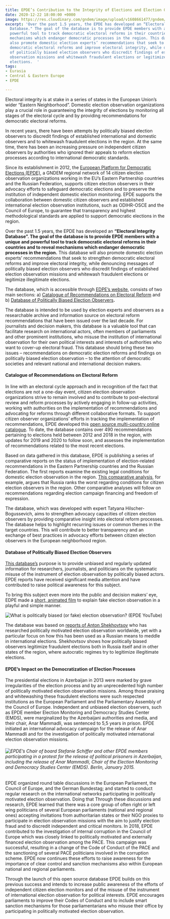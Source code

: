 ```yaml
---
title: EPDE’s Contribution to the Integrity of Elections and Election Observation
date: 2020-12-22 18:00:00 +0000
image: https://res.cloudinary.com/gndem/image/upload/v1608661477/gndem/Screenshot_fake_observer_media_gscwtc.jpg
excerpt: 'Over the past 1.5 years, the EPDE has developed an “Electoral Integrity
  Database." The goal of the database is to provide EPDE members with a unique and
  powerful tool to track democratic electoral reforms in their countries and to reveal
  mechanisms which endanger democratic processes in the region. This database will
  also promote domestic election experts’ recommendations that seek to strengthen
  democratic electoral reforms and improve electoral integrity, while denouncing messages
  of politically biased election observers who discredit findings of established election
  observation missions and whitewash fraudulent elections or legitimize illegitimate
  elections.  '
tags:
- Eurasia
- Central & Eastern Europe
- EPDE

---
```

Electoral integrity is at stake in a series of states in the European Union’s wider “Eastern Neighborhood”. Domestic election observation organizations play a crucial role in guaranteeing the integrity of elections by monitoring all stages of the electoral cycle and by providing recommendations for democratic electoral reforms.

In recent years, there have been attempts by politically biased election observers to discredit findings of established international and domestic observers and to whitewash fraudulent elections in the region. At the same time, there has been an increasing pressure on independent citizen observers by authorities who ignored their appeals to reform election processes according to international democratic standards.

Since its establishment in 2012, the [European Platform for Democratic Elections (EPDE)](https://www.epde.org/en/for-free-elections-in-europe.html), a GNDEM regional network of 14 citizen election observation organizations working in the EU’s Eastern Partnership countries and the Russian Federation, supports citizen election observers in their advocacy efforts to safeguard democratic elections and to preserve the institution of independent domestic election monitoring. EPDE supports the collaboration between domestic citizen observers and established international election observation institutions, such as ODIHR-OSCE and the Council of Europe, to guarantee that transparency and highest methodological standards are applied to support democratic elections in the region.

Over the past 1.5 years, the EPDE has developed an **“Electoral Integrity Database”. The goal of the database is to provide EPDE members with a unique and powerful tool to track democratic electoral reforms in their countries and to reveal mechanisms which endanger democratic processes in the region.** This database will also promote domestic election experts’ recommendations that seek to strengthen democratic electoral reforms and improve electoral integrity, while denouncing messages of politically biased election observers who discredit findings of established election observation missions and whitewash fraudulent elections or legitimize illegitimate elections.

The database, which is accessible through [EDPE’s website](https://db.epde.org/), consists of two main sections: a) [Catalogue of Recommendations on Electoral Reform](https://www.electoral-reform.org/recommendations-on-electoral-reform.html) and b) [Database of Politically Biased Election Observers](https://www.fakeobservers.org/politically-biased-election-observers.html)**.**

The database is intended to be used by election experts and observers as a researchable archive and information source on electoral reform recommendations that have been issued over the last decade. For journalists and decision makers, this database is a valuable tool that can facilitate research on international actors, often members of parliaments and other prominent institutions, who misuse the institution of international observation for their own political interests and interests of authorities who want to cover-up electoral fraud. This database should bring these two issues – recommendations on democratic election reforms and findings on politically biased election observation – to the attention of democratic societies and relevant national and international decision makers.

#### Catalogue of Recommendations on Electoral Reform

In line with an electoral cycle approach and in recognition of the fact that elections are not a one-day event, citizen election observation organizations strive to remain involved and to contribute to post-electoral review and reform processes by actively engaging in follow-up activities, working with authorities on the implementation of recommendations and advocating for reforms through different collaborative formats. To support citizen observer organizations’ efforts in tracking the implementation of recommendations, EPDE developed this [open source multi-country online catalogue](https://www.electoral-reform.org/recommendations-on-electoral-reform.html). To date, the database contains over 490 recommendations pertaining to elections held between 2012 and 2018 in the region, with updates for 2019 and 2020 to follow soon, and assesses the implementation of recommendations related to the most recent elections.

Based on data gathered in this database, EPDE is publishing a series of comparative reports on the status of implementation of election-related recommendations in the Eastern Partnership countries and the Russian Federation. The first reports examine the existing legal conditions for domestic election observation in the region. [This comparative analysis](https://www.epde.org/en/news/details/comparative-study-on-conditions-for-citizen-election-observation-in-the-eueap-and-russia-2475.html), for example, argues that Russia ranks the worst regarding conditions for citizen election observers in the region. Other comparative analyses will follow on recommendations regarding election campaign financing and freedom of expression.

The database, which was developed with expert Tatyana Hilscher-Bogussevich, aims to strengthen advocacy capacities of citizen election observers by providing comparative insight into electoral reform processes. The database helps to highlight recurring issues or common themes in the target countries. This will contribute to better transparency and an exchange of best practices in advocacy efforts between citizen election observers in the European neighborhood region.

#### Database of Politically Biased Election Observers

[This database’s](https://www.fakeobservers.org/politically-biased-election-observers.html) purpose is to provide unbiased and regularly updated information for researchers, journalists, and politicians on the systematic misuse of the instrument of election observation by politically biased actors. EPDE reports have received significant media attention and have contributed to raise political awareness for this subject.

To bring this subject even more into the public and decision makers’ eye, EDPE made a [short, animated film](https://youtu.be/eE2MV68WT7o) to explain fake election observation in a playful and simple manner.

![What is politically biased (or fake) election observation? (EPDE YouTube)](https://res.cloudinary.com/gndem/image/upload/v1608661477/gndem/Screenshot_fake_observer_media_gscwtc.jpg "What is politically biased (or fake) election observation? (EDPE YouTube)")

The database was based on [reports of Anton Shekhovtsov](https://www.epde.org/en/documents/category/observe-the-observer-16.html) who has researched politically motivated election observation worldwide, yet with a particular focus on how this has been used as a Russian means to meddle in international elections. Shekhovtsov shows how politically biased observers legitimize fraudulent elections both in Russia itself and in other states of the region, where autocratic regimes try to legitimize illegitimate elections.

#### EPDE’s Impact on the Democratization of Election Processes

The presidential elections in Azerbaijan in 2013 were marked by grave irregularities of the election process and by an unprecedented high number of politically motivated election observation missions. Among those praising and whitewashing these fraudulent elections were such respected institutions as the European Parliament and the Parliamentary Assembly of the Council of Europe. Independent and unbiased election observers, such as EPDE member Election Monitoring and Democracy Studies Center (EMDS), were marginalized by the Azerbaijani authorities and media, and their chair, Anar Mammadli, was sentenced to 5,5 years in prison. EPDE initiated an international advocacy campaign for the release of Anar Mammadli and for the investigation of politically motivated international election observation missions.

###### ![EPDE’s Chair of board Stefanie Schiffer and other EPDE members participating in a protest for the release of political prisoners in Azerbaijan, including the release of Anar Mammadli, Chair of the Election Monitoring and Democracy Studies Center (EMDS). Berlin, January 2015. ](https://res.cloudinary.com/gndem/image/upload/v1608661415/gndem/Free_Anar_protest_bcl6sc.jpg "EPDE’s Chair of board Stefanie Schiffer and other EPDE members participating in a protest for the release of political prisoners in Azerbaijan, including the release of Anar Mammadli, Chair of the Election Monitoring and Democracy Studies Center (EMDS). Berlin, January 2015. ")

EPDE organized round table discussions in the European Parliament, the Council of Europe, and the German Bundestag; and started to conduct regular research on the international networks participating in politically motivated election observation. Doing that Through these discussions and research, EPDE learned that there was a core group of often right or left wing politicians of several European parliaments (national and regional ones) accepting invitations from authoritarian states or their NGO proxies to participate in election observation missions with the aim to justify election fraud and to discredit independent and critical monitors. In 2018, EPDE contributed to the investigation of internal corruption in the Council of Europe which was closely linked to politically motivated and externally financed election observation among the PACE. This campaign was successful, resulting in a change of the Code of Conduct of the PACE and the sanctioning of several PACE politicians involved in the corruption scheme. EPDE now continues these efforts to raise awareness for the importance of clear control and sanction mechanisms also within European national and regional parliaments.

Through the launch of this open source database EPDE builds on this previous success and intends to increase public awareness of the efforts of independent citizen election monitors and of the misuse of the instrument of international election observation for political interests. EPDE encourages parliaments to improve their Codes of Conduct and to include smart sanction mechanisms for those parliamentarians who misuse their office by participating in politically motivated election observation.